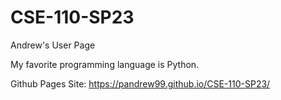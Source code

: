 # CSE-110-SP23
Andrew's User Page

My favorite programming language is Python.

Github Pages Site: https://pandrew99.github.io/CSE-110-SP23/